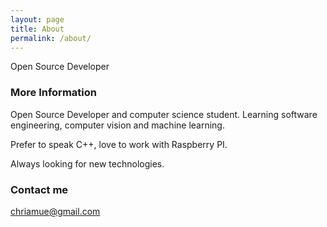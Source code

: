 ```yaml
---
layout: page
title: About
permalink: /about/
---
```


Open Source Developer

### More Information

Open Source Developer and computer science student.
Learning software engineering, computer vision and machine learning.

Prefer to speak C++, love to work with Raspberry PI.

Always looking for new technologies.

### Contact me

[chriamue@gmail.com](mailto:chriamue@gmail.com)